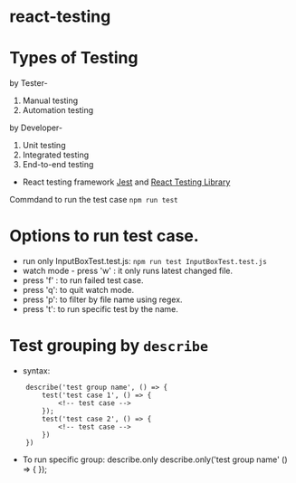 # react-testing

# Types of Testing 
by Tester-
1. Manual testing
1. Automation testing

by Developer-
1. Unit testing
1. Integrated testing
1. End-to-end testing

- React testing framework [Jest](https://jestjs.io/docs/getting-started) and [React Testing Library](https://testing-library.com/docs/react-testing-library/intro/)

Commdand to run the test case `npm run test`

# Options to run test case.
- run only InputBoxTest.test.js: `npm run test InputBoxTest.test.js`
- watch mode - press 'w' : it only runs latest changed file.
- press 'f' : to run failed test case.
- press 'q': to quit watch mode.
- press 'p': to filter by file name using regex.
- press 't': to run specific test by the name.

# Test grouping by `describe`
- syntax:
```
    describe('test group name', () => {
        test('test case 1', () => {
            <!-- test case -->
        });
        test('test case 2', () => {
            <!-- test case -->
        })
    })
```

- To run specific group: describe.only
    describe.only('test group name' () => {
        <!-- test cases -->
    });